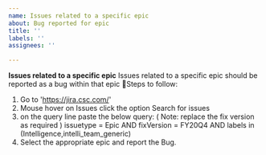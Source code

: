 ```yaml
---
name: Issues related to a specific epic
about: Bug reported for epic
title: ''
labels: ''
assignees: ''

---
```


**Issues related to a specific epic**
Issues related to a specific epic should be reported as a bug within that epic
Steps to follow:
1. Go to 'https://jira.csc.com/'
2. Mouse hover on Issues click the option Search for issues
3. on the query line paste the below query: ( Note: replace the fix version as required ) 
issuetype = Epic AND fixVersion = FY20Q4 AND labels in (Intelligence,intelli_team_generic)
4. Select the appropriate epic and report the Bug.
